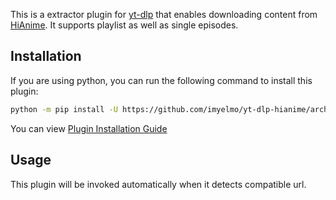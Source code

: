 This is a extractor plugin for [yt-dlp](https://github.com/yt-dlp/yt-dlp) that enables downloading content from [HiAnime](https://hianime.to/).
It supports playlist as well as single episodes.

## Installation
If you are using python, you can run the following command to install this plugin:
```bash
python -m pip install -U https://github.com/imyelmo/yt-dlp-hianime/archive/master.zip
```
You can view [Plugin Installation Guide](https://github.com/yt-dlp/yt-dlp?tab=readme-ov-file#installing-plugins)

## Usage

This plugin will be invoked automatically when it detects compatible url.

